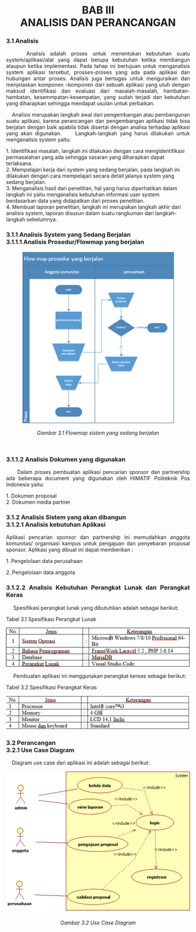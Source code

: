 <h1 align="center"><strong> BAB III </br>
ANALISIS DAN PERANCANGAN</strong></h1>
<h3 align="justify"><strong>3.1 Analisis</strong></br></h3>
<p align="justify">&nbsp;&nbsp;&nbsp;&nbsp;Analisis adalah proses untuk menentukan kebutuhan suatu system/aplikasi/alat yang dapat berupa kebutuhan ketika membangun ataupun ketika implementasi. Pada tahap ini bertujuan untuk menganalisis system aplikasi tersebut, prosses-proses yang ada pada aplikasi dan hubungan antar proses. Analisis juga bertugas untuk menguraikan dan menjelaskan komponen –komponen dari sebuah aplikasi yang utuh dengan maksud identifikasi dan evaluasi dari masalah-masalah, hambatan-hambatan, kesemmpatan-kesempatan, yang sudah terjadi dan kebutuhan yang diharapkan sehingga mendapat usulan untuk perbaikan.</p>
<p align="justify">&nbsp;&nbsp;&nbsp;&nbsp;Analisis merupakan langkah awal dari pengembangan atau pembangunan suatu aplikasi, karena  perancangan dan pengembangan aplikasi tidak bisa berjalan dengan baik apabila tidak disertai dengan analisa terhadap aplikasi yang akan digunakan.
&nbsp;&nbsp;&nbsp;&nbsp;Langkah-langkah yang harus dilakukan untuk menganalisis system yaitu:</p>
1.	Identifikasi masalah, langkah ini dilakukan dengan cara mengidentifikasi permasalahan yang ada sehingga sasaran yang diharapkan dapat terlaksana.</br>
2.	Mempelajari kerja dari system yang sedang berjalan, pada langkah ini dilakukan dengan cara mempelajari secara detail jalanya system yang sedang berjalan.</br>
3.	Menganalisis hasil dari penelitian, hal yang harus diperhatikan dalam langkah ini yaitu menganalisis kebutuhan informasi user system berdasarkan data yang didapatkan dari proses penelitian.</br>
4.	Membuat laporan penelitian, langkah ini merupakan langkah akhir dari analisis system, laporan disusun dalam suatu rangkuman dari langkah-langkah sebelumnya.</br>
<h3 align="justify"><strong>3.1.1 Analisis System yang Sedang Berjalan</br>
3.1.1.1	 Analisis Prosedur/Flowmap yang berjalan</strong></h3>
<p align="center"><img src="../../img/laporan/bab 3/flowmap-sdg-brjalan.PNG"></br></p>
<p align="center"><i>Gambar 3.1 Flowmap sistem yang sedang berjalan</i></p></br>

<h3 align="justify"><strong>3.1.1.2 Analisis Dokumen yang digunakan </strong></h3>
<p align="justify">&nbsp;&nbsp;&nbsp;&nbsp; Dalam proses pembuatan aplikasi pencarian sponsor dan partnership ada beberapa document yang digunakan oleh HIMATIF Politeknik Pos Indonesia yaitu:</p>
1.	Dokumen proposal</br>
2.	Dokumen media partner</br>

<h3 align="justify"><strong>3.1.2 Analisis Sistem yang akan dibangun</br>
3.1.2.1 Analisis kebutuhan Aplikasi</strong></h3>
<p align="justify"> Aplikasi pencarian sponsor dan partnership ini memudahkan anggota komunitas/ organisasi kampus untuk pengajuan dan penyebaran proposal sponsor. Aplikasi yang dibuat ini dapat memberikan :</p>
1.	Pengelolaan data perusahaan</p>
2.	Pengelolaan data anggota</p>
<h3 align="justify"><strong>3.1.2.2 Analisis Kebutuhan Perangkat Lunak dan Perangkat Keras</strong></h3>
<p align="justify">&nbsp;&nbsp;&nbsp;&nbsp; Spesifikasi perangkat lunak yang dibutuhkan adalah sebagai berikut:</p>
Tabel 3.1 Spesifikasi Perangkat Lunak</br>
<p align="center"><img src="../../img/laporan/bab 3/spesifikasi-p-l.PNG"></br></p>
<p align="justify">&nbsp;&nbsp;&nbsp;&nbsp; Pembuatan aplikasi ini menggunakan perangkat kereas sebagai berikut:</p>
Tabel 3.2 Spesifikasi Perangkat Keras</br>
<p align="center"><img src="../../img/laporan/bab 3/spesifikasi-p-k.PNG"></br></p>
<h3 align="justify"><strong> 3.2 Perancangan</br> 
3.2.1 Use Case Diagram</strong></h3>
<p align="justify">&nbsp;&nbsp;&nbsp;&nbsp;Diagram use case dari aplikasi ini adalah sebagai berikut:</p>
<p align="center"><img src="../../img/laporan/bab 3/usecase.PNG"></br></p>
<p align="center"><i>Gambar 3.2 Use Case Diagram</i></p></br>







